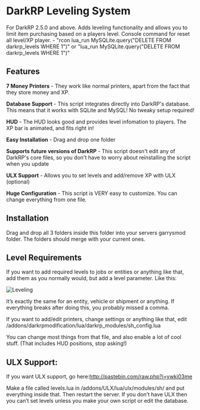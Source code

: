 DarkRP Leveling System
======================
For DarkRP 2.5.0 and above. Adds leveling functionality and allows you to limit item purchasing based on a players level.
Console command for reset all level/XP player. - "rcon lua_run MySQLite.query("DELETE FROM darkrp_levels WHERE 1")" or "lua_run MySQLite.query("DELETE FROM darkrp_levels WHERE 1")"

Features
-------
**7 Money Printers** - They work like normal printers, apart from the fact that they store money and XP. 

**Database Support** - This script integrates directly into DarkRP's database. This means that it works with SQLite and MySQL! No tweaky setup required!

**HUD** - The HUD looks good and provides level infomation to players. The XP bar is animated, and fits right in!

**Easy Installation** - Drag and drop one folder

**Supports future versions of DarkRP** - This script doesn't edit any of DarkRP's core files, so you don't have to worry about reinstalling the script when you update

**ULX Support** - Allows you to set levels and add/remove XP with ULX (optional)

**Huge Configuration** - This script is VERY easy to customize. You can change everything from one file.  


Installation
-------
Drag and drop all 3 folders inside this folder into your servers garrysmod folder. The folders should merge with your current ones.


Level Requirements
--------
If you want to add required levels to jobs or entities or anything like that, add them as you normally would, but add a level parameter. Like this:

![Leveling](http://i.imgur.com/sIputUy.png)

It’s exactly the same for an entity, vehicle or shipment or anything. If everything breaks after doing this, you probably missed a comma.

If you want to add/edit printers, change settings or anything like that, edit /addons/darkrpmodification/lua/darkrp_modules/sh_config.lua

You can change most things from that file, and also enable a lot of cool stuff. (That includes HUD positions, stop asking!)


ULX Support:
---------------------
If you want ULX support, go here:http://pastebin.com/raw.php?i=ywki03me

Make a file called levels.lua in /addons/ULX/lua/ulx/modules/sh/ and put everything inside that. Then restart the server. If you don’t have ULX then you can’t set levels unless you make your own script or edit the database. 


